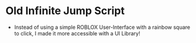 # Old Infinite Jump Script
- Instead of using a simple ROBLOX User-Interface with a rainbow square to click, I made it more accessible with a UI Library!
